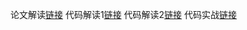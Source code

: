 论文解读[链接](https://blog.csdn.net/fluentn/article/details/115392229)
代码解读1[链接](https://blog.csdn.net/Alkaid2000/article/details/125137982)
代码解读2[链接](https://blog.csdn.net/qq_20144897/article/details/127298319)
代码实战[链接](https://snu77.blog.csdn.net/article/details/134235548?spm=1001.2101.3001.6650.3&utm_medium=distribute.pc_relevant.none-task-blog-2%7Edefault%7ECTRLIST%7ERate-3-134235548-blog-132267041.235%5Ev43%5Epc_blog_bottom_relevance_base3&depth_1-utm_source=distribute.pc_relevant.none-task-blog-2%7Edefault%7ECTRLIST%7ERate-3-134235548-blog-132267041.235%5Ev43%5Epc_blog_bottom_relevance_base3&utm_relevant_index=6)
